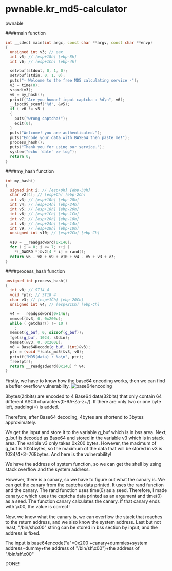 # pwnable.kr_md5-calculator
pwnable

####main function
```cpp
int __cdecl main(int argc, const char **argv, const char **envp)
{
  unsigned int v3; // eax
  int v5; // [esp+18h] [ebp-8h]
  int v6; // [esp+1Ch] [ebp-4h]

  setvbuf(stdout, 0, 1, 0);
  setvbuf(stdin, 0, 1, 0);
  puts("- Welcome to the free MD5 calculating service -");
  v3 = time(0);
  srand(v3);
  v6 = my_hash();
  printf("Are you human? input captcha : %d\n", v6);
  __isoc99_scanf("%d", &v5);
  if ( v6 != v5 )
  {
    puts("wrong captcha!");
    exit(0);
  }
  puts("Welcome! you are authenticated.");
  puts("Encode your data with BASE64 then paste me!");
  process_hash();
  puts("Thank you for using our service.");
  system("echo `date` >> log");
  return 0;
}
```
####my_hash function
```cpp
int my_hash()
{
  signed int i; // [esp+0h] [ebp-38h]
  char v2[4]; // [esp+Ch] [ebp-2Ch]
  int v3; // [esp+10h] [ebp-28h]
  int v4; // [esp+14h] [ebp-24h]
  int v5; // [esp+18h] [ebp-20h]
  int v6; // [esp+1Ch] [ebp-1Ch]
  int v7; // [esp+20h] [ebp-18h]
  int v8; // [esp+24h] [ebp-14h]
  int v9; // [esp+28h] [ebp-10h]
  unsigned int v10; // [esp+2Ch] [ebp-Ch]

  v10 = __readgsdword(0x14u);
  for ( i = 0; i <= 7; ++i )
    *(_DWORD *)&v2[4 * i] = rand();
  return v6 - v8 + v9 + v10 + v4 - v5 + v3 + v7;
}
```
####process_hash function
```cpp
unsigned int process_hash()
{
  int v0; // ST14_4
  void *ptr; // ST18_4
  char v3; // [esp+1Ch] [ebp-20Ch]
  unsigned int v4; // [esp+21Ch] [ebp-Ch]

  v4 = __readgsdword(0x14u);
  memset(&v3, 0, 0x200u);
  while ( getchar() != 10 )
    ;
  memset(g_buf, 0, sizeof(g_buf));
  fgets(g_buf, 1024, stdin);
  memset(&v3, 0, 0x200u);
  v0 = Base64Decode(g_buf, (int)&v3);
  ptr = (void *)calc_md5(&v3, v0);
  printf("MD5(data) : %s\n", ptr);
  free(ptr);
  return __readgsdword(0x14u) ^ v4;
}
```

Firstly, we have to know how the base64 encoding works, then we can find a buffer overflow vulnerability.
![base64encoding](https://i.stack.imgur.com/asR79.png  "base64encoding")

3bytes(24bits) are encoded to 4 Base64 data(32bits) that only contain 64 different ASCII characters(0-9A-Za-z+/). If there are only two or one byte left, padding(=) is added.

Therefore, after Base64 decoding, 4bytes are shortend to 3bytes approximately.

We get the input and store it to the variable g_buf which is in bss area.
Next, g_buf is decoded as Base64 and stored in the variable v3 which is in stack area.
The varible v3 only takes 0x200 bytes. However, the maximum of g_buf is 1024bytes, so the maximum of the data that will be stored in v3 is 1024/4*3=768bytes. And here is the vulnerability!

We have the address of system function, so we can get the shell by using stack overflow and the system address.

However, there is a canary, so we have to figure out what the canary is. We can get the canary from the captcha data printed. It uses the rand function and the canary. The rand function uses time(0) as a seed. Therefore, I made canary.c which uses the captcha data printed as an argument and time(0) as a seed. The function canary calculates the canary. If that canary ends with \x00, the value is correct!

Now, we know what the canary is, we can overflow the stack that reaches to the return address, and we also know the system address. Last but not least, "/bin/sh\x00" string can be stored in bss section by input, and the address is fixed. 

The input is base64encode("a"*0x200 +canary+dummies+system address+dummy+the address of "/bin/sh\x00")+the address of "/bin/sh\x00"

DONE!





